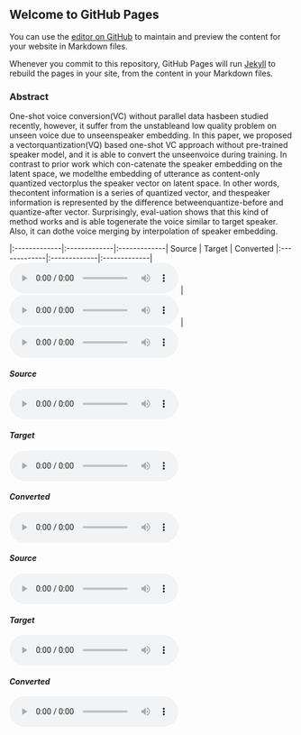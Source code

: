 ## Welcome to GitHub Pages

You can use the [editor on GitHub](https://github.com/ericwudayi/vqvc/edit/master/index.md) to maintain and preview the content for your website in Markdown files.

Whenever you commit to this repository, GitHub Pages will run [Jekyll](https://jekyllrb.com/) to rebuild the pages in your site, from the content in your Markdown files.

### Abstract

One-shot  voice  conversion(VC)  without  parallel  data  hasbeen  studied  recently,  however,  it  suffer  from  the  unstableand  low  quality  problem  on  unseen  voice  due  to  unseenspeaker  embedding.    In  this  paper,  we  proposed  a  vectorquantization(VQ) based one-shot VC approach without pre-trained  speaker  model,  and  it  is  able  to  convert  the  unseenvoice during training.  In contrast to prior work which con-catenate the speaker embedding on the latent space, we modelthe embedding of utterance as content-only quantized vectorplus the speaker vector on latent space.  In other words, thecontent information is a series of quantized vector,  and thespeaker information is represented by the difference betweenquantize-before and quantize-after vector. Surprisingly, eval-uation shows that this kind of method works and is able togenerate the voice similar to target speaker.  Also, it can dothe voice merging by interpolation of speaker embedding.

|:-------------|:-------------|:-------------|
Source | Target | Converted 
|:-------------|:-------------|:-------------|
<audio src="demo/demo01/inp.wav" controls preload></audio> | <audio src="demo/demo01/inp2.wav" controls preload></audio> | <audio src="demo/demo01/convert.wav" controls preload></audio>

#### *Source*
<audio src="demo/demo02/inp.wav" controls preload></audio>
#### *Target*
<audio src="demo/demo02/inp2.wav" controls preload></audio>
#### *Converted*
<audio src="demo/demo02/convert.wav" controls preload></audio>

#### *Source*
<audio src="demo/demo03/inp.wav" controls preload></audio>
#### *Target*
<audio src="demo/demo03/inp2.wav" controls preload></audio>
#### *Converted*
<audio src="demo/demo03/convert.wav" controls preload></audio>


